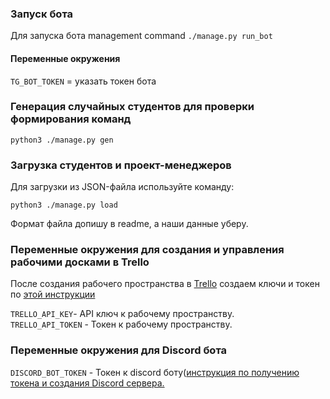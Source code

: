 ### Запуск бота
Для запуска бота management command `./manage.py run_bot`
#### Переменные окружения
`TG_BOT_TOKEN` = указать токен бота

### Генерация случайных студентов для проверки формирования команд
```python3 ./manage.py gen```

### Загрузка студентов и проект-менеджеров
Для загрузки из JSON-файла используйте команду:

```python3 ./manage.py load```

Формат файла допишу в readme, а наши данные уберу.

### Переменные окружения для создания и управления рабочими досками в Trello
После создания рабочего пространства в [Trello](https://trello.com) cоздаем ключи и токен по [этой инструкции](https://developer.atlassian.com/cloud/trello/guides/rest-api/api-introduction/)

`TRELLO_API_KEY`- API ключ к рабочему пространству. <br>
`TRELLO_API_TOKEN` - Токен к рабочему пространству. <br>

### Переменные окружения для Discord бота
`DISCORD_BOT_TOKEN` - Токен к discord боту([инструкция по получению токена и создания Discord сервера.](https://appmaster.io/ru/blog/bot-discord-kak-sozdat-i-dobavit-na-server) <br>
